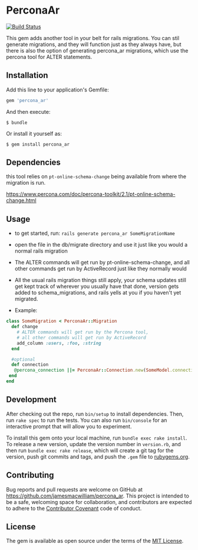 # PerconaAr

[![Build
Status](https://travis-ci.org/jamesmacwilliam/percona_ar.svg?branch=master)](https://travis-ci.org/jamesmacwilliam/percona_ar)

This gem adds another tool in your belt for rails migrations.  You can
stil generate migrations, and they will function just as they always
have, but there is also the option of generating percona_ar migrations,
which use the percona tool for ALTER statements.

## Installation

Add this line to your application's Gemfile:

```ruby
gem 'percona_ar'
```

And then execute:

    $ bundle

Or install it yourself as:

    $ gem install percona_ar

## Dependencies

this tool relies on `pt-online-schema-change` being available from where
the migration is run.

https://www.percona.com/doc/percona-toolkit/2.1/pt-online-schema-change.html

## Usage

- to get started, run: `rails generate percona_ar SomeMigrationName`

- open the file in the db/migrate directory and use it just like you would
  a normal rails migration

- The ALTER commands will get run by pt-online-schema-change, and all
  other commands get run by ActiveRecord just like they normally would

- All the usual rails migration things still apply, your schema updates
  still get kept track of wherever you usually have that done,
  version gets added to schema_migrations, and rails yells at you if you
  haven't yet migrated.

- Example:
```Ruby
class SomeMigration < PerconaAr::Migration
  def change
    # ALTER commands will get run by the Percona tool,
    # all other commands will get run by ActiveRecord
    add_column :users, :foo, :string
  end

  #optional
  def connection
   @percona_connection ||= PerconaAr::Connection.new(SomeModel.connection)
 end
end
```

## Development

After checking out the repo, run `bin/setup` to install dependencies. Then, run `rake spec` to run the tests. You can also run `bin/console` for an interactive prompt that will allow you to experiment.

To install this gem onto your local machine, run `bundle exec rake install`. To release a new version, update the version number in `version.rb`, and then run `bundle exec rake release`, which will create a git tag for the version, push git commits and tags, and push the `.gem` file to [rubygems.org](https://rubygems.org).

## Contributing

Bug reports and pull requests are welcome on GitHub at https://github.com/jamesmacwilliam/percona_ar. This project is intended to be a safe, welcoming space for collaboration, and contributors are expected to adhere to the [Contributor Covenant](CODE_OF_CONDUCT.md) code of conduct.


## License

The gem is available as open source under the terms of the [MIT License](http://opensource.org/licenses/MIT).
